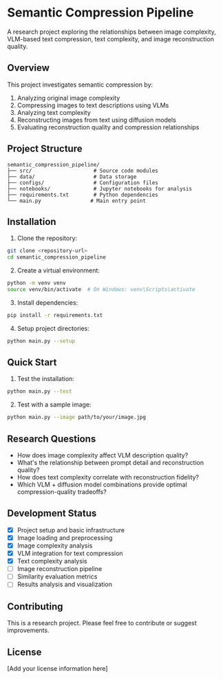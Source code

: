 # Semantic Compression Pipeline

A research project exploring the relationships between image complexity, VLM-based text compression, text complexity, and image reconstruction quality.

## Overview

This project investigates semantic compression by:
1. Analyzing original image complexity
2. Compressing images to text descriptions using VLMs
3. Analyzing text complexity 
4. Reconstructing images from text using diffusion models
5. Evaluating reconstruction quality and compression relationships

## Project Structure

```
semantic_compression_pipeline/
├── src/                    # Source code modules
├── data/                   # Data storage
├── configs/                # Configuration files
├── notebooks/              # Jupyter notebooks for analysis
├── requirements.txt        # Python dependencies
└── main.py                # Main entry point
```

## Installation

1. Clone the repository:
```bash
git clone <repository-url>
cd semantic_compression_pipeline
```

2. Create a virtual environment:
```bash
python -m venv venv
source venv/bin/activate  # On Windows: venv\Scripts\activate
```

3. Install dependencies:
```bash
pip install -r requirements.txt
```

4. Setup project directories:
```bash
python main.py --setup
```

## Quick Start

1. Test the installation:
```bash
python main.py --test
```

2. Test with a sample image:
```bash
python main.py --image path/to/your/image.jpg
```

## Research Questions

- How does image complexity affect VLM description quality?
- What's the relationship between prompt detail and reconstruction quality?
- How does text complexity correlate with reconstruction fidelity?
- Which VLM + diffusion model combinations provide optimal compression-quality tradeoffs?

## Development Status

- [x] Project setup and basic infrastructure
- [x] Image loading and preprocessing
- [x] Image complexity analysis
- [x] VLM integration for text compression
- [x] Text complexity analysis
- [ ] Image reconstruction pipeline
- [ ] Similarity evaluation metrics
- [ ] Results analysis and visualization

## Contributing

This is a research project. Please feel free to contribute or suggest improvements.

## License

[Add your license information here]
